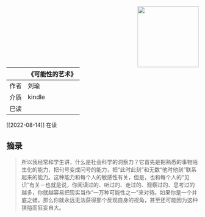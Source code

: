 ---
---

<img src='https://picture-guan.oss-cn-hangzhou.aliyuncs.com/20220816133119.png' style='float:right ; width:160px;height:80 px'/>

|      | 《可能性的艺术》                                   |
|:-------|:---------------------------------------------|
|  作者    |    刘瑜                        |
|  介质    |   kindle                      |
|  已读    |                      |

[[2022-08-14]] 在读

## 摘录
> 所以我经常和学生讲，什么是社会科学的洞察力？它首先是把熟悉的事物陌生化的能力，把句号变成问号的能力，把“此时此刻”和无数“他时他刻”联系起来的能力。这种能力和每个人的敏感性有关，但是，也和每个人的“见识”有关－也就是说，你阅读过的、听过的、走过的、观察过的、思考过的越多，你就越容易把现实当作“一万种可能性之一”来对待。如果你是一个井底之蛙，那么你就永远无法获得那个反观自身的视角，甚至还可能因为这种狭隘而狂妄自大。